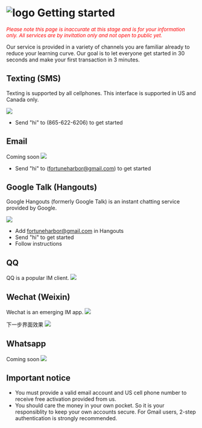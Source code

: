 ![logo](assets/img/logo48.png) Getting started
==========



<span style="font-size:10pt; font-style:italic; color: red">Please note this page is inaccurate at this stage and is for your information only. All services are by invitation only and not open to public yet.</span>



Our service is provided in a variety of channels you are familiar already to reduce your learning curve. Our goal is to let everyone get started in 30 seconds and make your first transaction in 3 minutes.



Texting (SMS)
----------

Texting is supported by all cellphones. This interface is supported in US and Canada only.

![](assets/img/sms.png)

- Send "hi" to (865-622-6206) to get started

Email 
----------

Coming soon
![](http://www.zwaldtransport.com/images/placeholders/placeholder1.jpg)

- Send "hi" to (fortuneharbor@gmail.com) to get started

Google Talk (Hangouts)
---------

Google Hangouts (formerly Google Talk) is an instant chatting service provided by Google.

![](assets/img/f_new_friend.jpg)

- Add fortuneharbor@gmail.com in Hangouts
- Send "hi" to get started
- Follow instructions

QQ
--------

QQ is a popular IM client.
![](assets/img/qq.png)

Wechat (Weixin)
--------

Wechat is an emerging IM app.
![](assets/img/weixin1.png)

下一步界面效果
![](assets/img/weixin-next.jpg)


Whatsapp
--------

Coming soon
![](http://www.zwaldtransport.com/images/placeholders/placeholder1.jpg)

Important notice
---------

* You must provide a valid email account and US cell phone number to receive free activation provided from us.
* You should care the money in your own pocket. So it is your responsiblity to keep your own accounts secure. For Gmail users, 2-step authentication is strongly recommended.
